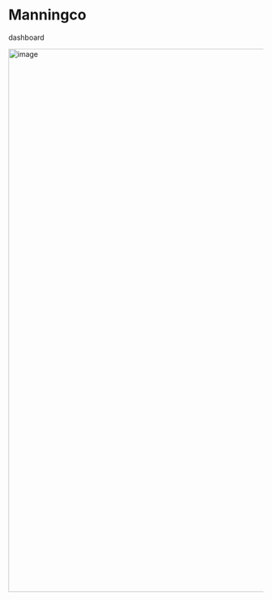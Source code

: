 # Manningco
dashboard

<img width="1072" alt="image" src="https://user-images.githubusercontent.com/10821997/194272762-7afd2704-872c-4487-a8a8-0d1dc8cdb16d.png">
